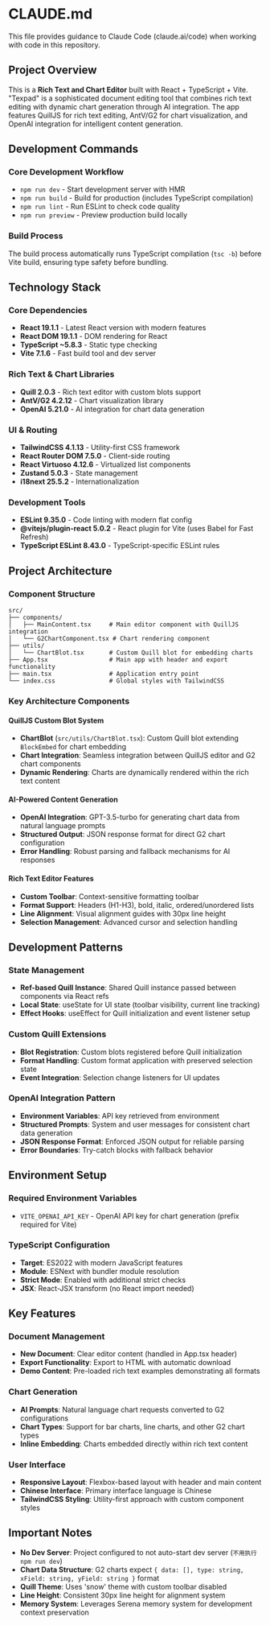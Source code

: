 # CLAUDE.md

This file provides guidance to Claude Code (claude.ai/code) when working with code in this repository.

## Project Overview

This is a **Rich Text and Chart Editor** built with React + TypeScript + Vite. "Texpad" is a sophisticated document editing tool that combines rich text editing with dynamic chart generation through AI integration. The app features QuillJS for rich text editing, AntV/G2 for chart visualization, and OpenAI integration for intelligent content generation.

## Development Commands

### Core Development Workflow
- `npm run dev` - Start development server with HMR
- `npm run build` - Build for production (includes TypeScript compilation)
- `npm run lint` - Run ESLint to check code quality
- `npm run preview` - Preview production build locally

### Build Process
The build process automatically runs TypeScript compilation (`tsc -b`) before Vite build, ensuring type safety before bundling.

## Technology Stack

### Core Dependencies
- **React 19.1.1** - Latest React version with modern features
- **React DOM 19.1.1** - DOM rendering for React
- **TypeScript ~5.8.3** - Static type checking
- **Vite 7.1.6** - Fast build tool and dev server

### Rich Text & Chart Libraries
- **Quill 2.0.3** - Rich text editor with custom blots support
- **AntV/G2 4.2.12** - Chart visualization library
- **OpenAI 5.21.0** - AI integration for chart data generation

### UI & Routing
- **TailwindCSS 4.1.13** - Utility-first CSS framework
- **React Router DOM 7.5.0** - Client-side routing
- **React Virtuoso 4.12.6** - Virtualized list components
- **Zustand 5.0.3** - State management
- **i18next 25.5.2** - Internationalization

### Development Tools
- **ESLint 9.35.0** - Code linting with modern flat config
- **@vitejs/plugin-react 5.0.2** - React plugin for Vite (uses Babel for Fast Refresh)
- **TypeScript ESLint 8.43.0** - TypeScript-specific ESLint rules

## Project Architecture

### Component Structure
```
src/
├── components/
│   ├── MainContent.tsx     # Main editor component with QuillJS integration
│   └── G2ChartComponent.tsx # Chart rendering component
├── utils/
│   └── ChartBlot.tsx       # Custom Quill blot for embedding charts
├── App.tsx                 # Main app with header and export functionality
├── main.tsx                # Application entry point
└── index.css               # Global styles with TailwindCSS
```

### Key Architecture Components

#### QuillJS Custom Blot System
- **ChartBlot** (`src/utils/ChartBlot.tsx`): Custom Quill blot extending `BlockEmbed` for chart embedding
- **Chart Integration**: Seamless integration between QuillJS editor and G2 chart components
- **Dynamic Rendering**: Charts are dynamically rendered within the rich text content

#### AI-Powered Content Generation
- **OpenAI Integration**: GPT-3.5-turbo for generating chart data from natural language prompts
- **Structured Output**: JSON response format for direct G2 chart configuration
- **Error Handling**: Robust parsing and fallback mechanisms for AI responses

#### Rich Text Editor Features
- **Custom Toolbar**: Context-sensitive formatting toolbar
- **Format Support**: Headers (H1-H3), bold, italic, ordered/unordered lists
- **Line Alignment**: Visual alignment guides with 30px line height
- **Selection Management**: Advanced cursor and selection handling

## Development Patterns

### State Management
- **Ref-based Quill Instance**: Shared Quill instance passed between components via React refs
- **Local State**: useState for UI state (toolbar visibility, current line tracking)
- **Effect Hooks**: useEffect for Quill initialization and event listener setup

### Custom Quill Extensions
- **Blot Registration**: Custom blots registered before Quill initialization
- **Format Handling**: Custom format application with preserved selection state
- **Event Integration**: Selection change listeners for UI updates

### OpenAI Integration Pattern
- **Environment Variables**: API key retrieved from environment
- **Structured Prompts**: System and user messages for consistent chart data generation
- **JSON Response Format**: Enforced JSON output for reliable parsing
- **Error Boundaries**: Try-catch blocks with fallback behavior

## Environment Setup

### Required Environment Variables
- `VITE_OPENAI_API_KEY` - OpenAI API key for chart generation (prefix required for Vite)

### TypeScript Configuration
- **Target**: ES2022 with modern JavaScript features
- **Module**: ESNext with bundler module resolution
- **Strict Mode**: Enabled with additional strict checks
- **JSX**: React-JSX transform (no React import needed)

## Key Features

### Document Management
- **New Document**: Clear editor content (handled in App.tsx header)
- **Export Functionality**: Export to HTML with automatic download
- **Demo Content**: Pre-loaded rich text examples demonstrating all formats

### Chart Generation
- **AI Prompts**: Natural language chart requests converted to G2 configurations
- **Chart Types**: Support for bar charts, line charts, and other G2 chart types
- **Inline Embedding**: Charts embedded directly within rich text content

### User Interface
- **Responsive Layout**: Flexbox-based layout with header and main content
- **Chinese Interface**: Primary interface language is Chinese
- **TailwindCSS Styling**: Utility-first approach with custom component styles

## Important Notes

- **No Dev Server**: Project configured to not auto-start dev server (`不用执行npm run dev`)
- **Chart Data Structure**: G2 charts expect `{ data: [], type: string, xField: string, yField: string }` format
- **Quill Theme**: Uses 'snow' theme with custom toolbar disabled
- **Line Height**: Consistent 30px line height for alignment system
- **Memory System**: Leverages Serena memory system for development context preservation